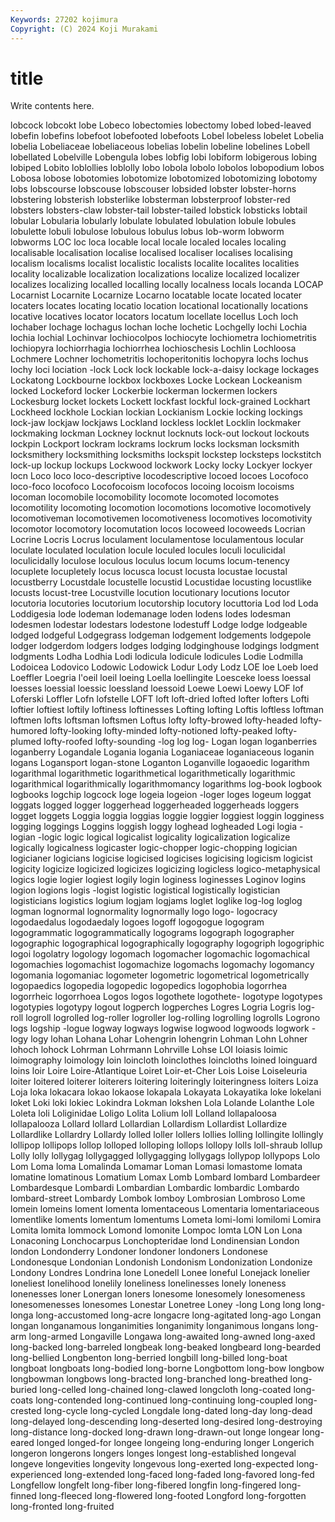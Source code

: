 ```yaml
---
Keywords: 27202 kojimura
Copyright: (C) 2024 Koji Murakami
---
```


# title

Write contents here.



lobcock lobcokt lobe Lobeco lobectomies lobectomy lobed lobed-leaved
lobefin lobefins lobefoot lobefooted lobefoots Lobel lobeless lobelet Lobelia lobelia
Lobeliaceae lobeliaceous lobelias lobelin lobeline lobelines Lobell lobellated Lobelville Lobengula
lobes lobfig lobi lobiform lobigerous lobing lobiped Lobito loblollies loblolly
lobo lobola lobolo lobolos lobopodium lobos Lobosa lobose lobotomies lobotomize
lobotomized lobotomizing lobotomy lobs lobscourse lobscouse lobscouser lobsided lobster lobster-horns
lobstering lobsterish lobsterlike lobsterman lobsterproof lobster-red lobsters lobsters-claw lobster-tail lobster-tailed
lobstick lobsticks lobtail lobular Lobularia lobularly lobulate lobulated lobulation lobule
lobules lobulette lobuli lobulose lobulous lobulus lobus lob-worm lobworm lobworms
LOC loc loca locable local locale localed locales localing localisable
localisation localise localised localiser localises localising localism localisms localist localistic
localists localite localites localities locality localizable localization localizations localize localized
localizer localizes localizing localled localling locally localness locals locanda LOCAP
Locarnist Locarnite Locarnize Locarno locatable locate located locater locaters locates
locating locatio location locational locationally locations locative locatives locator locators
locatum locellate locellus Loch loch lochaber lochage lochagus lochan loche
lochetic Lochgelly lochi Lochia lochia lochial Lochinvar lochiocolpos lochiocyte lochiometra
lochiometritis lochiopyra lochiorrhagia lochiorrhea lochioschesis Lochlin Lochloosa Lochmere Lochner lochometritis
lochoperitonitis lochopyra lochs lochus lochy loci lociation -lock Lock lock
lockable lock-a-daisy lockage lockages Lockatong Lockbourne lockbox lockboxes Locke Lockean
Lockeanism locked Lockeford locker Lockerbie lockerman lockermen lockers Lockesburg locket
lockets Lockett lockfast lockful lock-grained Lockhart Lockheed lockhole Lockian lockian
Lockianism Lockie locking lockings lock-jaw lockjaw lockjaws Lockland lockless locklet
Locklin lockmaker lockmaking lockman Lockney locknut locknuts lock-out lockout lockouts
lockpin Lockport lockram lockrams lockrum locks locksman locksmith locksmithery locksmithing
locksmiths lockspit lockstep locksteps lockstitch lock-up lockup lockups Lockwood lockwork
Locky locky Lockyer lockyer locn Loco loco loco-descriptive locodescriptive locoed
locoes Locofoco loco-foco locofoco Locofocoism locofocos locoing locoism locoisms locoman
locomobile locomobility locomote locomoted locomotes locomotility locomoting locomotion locomotions locomotive
locomotively locomotiveman locomotivemen locomotiveness locomotives locomotivity locomotor locomotory locomutation locos
locoweed locoweeds Locrian Locrine Locris Locrus loculament loculamentose loculamentous locular
loculate loculated loculation locule loculed locules loculi loculicidal loculicidally loculose
loculous loculus locum locums locum-tenency locuplete locupletely locus locusca locust
locusta locustae locustal locustberry Locustdale locustelle locustid Locustidae locusting locustlike
locusts locust-tree Locustville locution locutionary locutions locutor locutoria locutories locutorium
locutorship locutory locuttoria Lod lod Loda Loddigesia lode lodeman lodemanage
loden lodens lodes lodesman lodesmen lodestar lodestars lodestone lodestuff Lodge
lodge lodgeable lodged lodgeful Lodgegrass lodgeman lodgement lodgements lodgepole lodger
lodgerdom lodgers lodges lodging lodginghouse lodgings lodgment lodgments Lodha Lodhia
Lodi lodicula lodicule lodicules Lodie Lodmilla Lodoicea Lodovico Lodowic Lodowick
Lodur Lody Lodz LOE loe Loeb loed Loeffler Loegria l'oeil
loeil loeing Loella loellingite Loesceke loess loessal loesses loessial loessic
loessland loessoid Loewe Loewi Loewy LOF lof Loferski Loffler Lofn
lofstelle LOFT loft loft-dried lofted lofter lofters Lofti loftier loftiest
loftily loftiness loftinesses Lofting lofting Loftis loftless loftman loftmen lofts
loftsman loftsmen Loftus lofty lofty-browed lofty-headed lofty-humored lofty-looking lofty-minded lofty-notioned
lofty-peaked lofty-plumed lofty-roofed lofty-sounding -log log log- Logan logan loganberries
loganberry Logandale Logania logania Loganiaceae loganiaceous loganin logans Logansport logan-stone
Loganton Loganville logaoedic logarithm logarithmal logarithmetic logarithmetical logarithmetically logarithmic logarithmical
logarithmically logarithmomancy logarithms log-book logbook logbooks logchip logcock loge logeia
logeion -loger loges logeum loggat loggats logged logger loggerhead loggerheaded
loggerheads loggers logget loggets Loggia loggia loggias loggie loggier loggiest
loggin logginess logging loggings Loggins loggish loggy loghead logheaded Logi
logia -logian -logic logic logical logicalist logicality logicalization logicalize logically
logicalness logicaster logic-chopper logic-chopping logician logicianer logicians logicise logicised logicises
logicising logicism logicist logicity logicize logicized logicizes logicizing logicless logico-metaphysical
logics logie logier logiest logily login loginess loginesses Loginov logins
logion logions logis -logist logistic logistical logistically logistician logisticians logistics
logium logjam logjams loglet loglike log-log loglog logman lognormal lognormality
lognormally logo logo- logocracy logodaedalus logodaedaly logoes logoff logogogue logogram
logogrammatic logogrammatically logograms logograph logographer logographic logographical logographically logography logogriph
logogriphic logoi logolatry logology logomach logomacher logomachic logomachical logomachies logomachist
logomachize logomachs logomachy logomancy logomania logomaniac logometer logometric logometrical logometrically
logopaedics logopedia logopedic logopedics logophobia logorrhea logorrheic logorrhoea Logos logos
logothete logothete- logotype logotypes logotypies logotypy logout logperch logperches Logres
Logria Logris log-roll logroll logrolled log-roller logroller log-rolling logrolling logrolls
Logrono logs logship -logue logway logways logwise logwood logwoods logwork
-logy logy lohan Lohana Lohar Lohengrin lohengrin Lohman Lohn Lohner
lohoch lohock Lohrman Lohrmann Lohrville Lohse LOI loiasis loimic loimography
loimology loin loincloth loinclothes loincloths loined loinguard loins loir Loire
Loire-Atlantique Loiret Loir-et-Cher Lois Loise Loiseleuria loiter loitered loiterer loiterers
loitering loiteringly loiteringness loiters Loiza Loja loka lokacara lokao lokaose
lokapala Lokayata Lokayatika loke lokelani loket Loki loki lokiec Lokindra
Lokman lokshen Lola Lolande Lolanthe Lole Loleta loli Loliginidae Loligo
Lolita Lolium loll Lolland lollapaloosa lollapalooza Lollard lollard Lollardian Lollardism
Lollardist Lollardize Lollardlike Lollardry Lollardy lolled loller lollers lollies lolling
lollingite lollingly lollipop lollipops lollop lolloped lolloping lollops lollopy lolls
loll-shraub lollup Lolly lolly lollygag lollygagged lollygagging lollygags lollypop lollypops
Lolo Lom Loma loma Lomalinda Lomamar Loman Lomasi lomastome lomata
lomatine lomatinous Lomatium Lomax Lomb Lombard lombard Lombardeer Lombardesque Lombardi
Lombardian Lombardic lombardic Lombardo lombard-street Lombardy Lombok lomboy Lombrosian Lombroso
Lome lomein lomeins loment lomenta lomentaceous Lomentaria lomentariaceous lomentlike loments
lomentum lomentums Lometa lomi-lomi lomilomi Lomira Lomita lomita lommock Lomond
lomonite Lompoc lomta LON Lon Lona Lonaconing Lonchocarpus Lonchopteridae lond
Londinensian London london Londonderry Londoner londoner londoners Londonese Londonesque Londonian
Londonish Londonism Londonization Londonize Londony Londres Londrina lone Lonedell Lonee
loneful Lonejack lonelier loneliest lonelihood lonelily loneliness lonelinesses lonely loneness
lonenesses loner Lonergan loners lonesome lonesomely lonesomeness lonesomenesses lonesomes Lonestar
Lonetree Loney -long Long long long- longa long-accustomed long-acre longacre
long-agitated long-ago Longan longan longanamous longanimities longanimity longanimous longans long-arm
long-armed Longaville Longawa long-awaited long-awned long-axed long-backed long-barreled longbeak long-beaked
longbeard long-bearded long-bellied Longbenton long-berried longbill long-billed long-boat longboat longboats
long-bodied long-borne Longbottom long-bow longbow longbowman longbows long-bracted long-branched long-breathed
long-buried long-celled long-chained long-clawed longcloth long-coated long-coats long-contended long-continued long-continuing
long-coupled long-crested long-cycle long-cycled Longdale long-dated long-day long-dead long-delayed long-descending
long-deserted long-desired long-destroying long-distance long-docked long-drawn long-drawn-out longe longear long-eared
longed longed-for longee longeing long-enduring longer Longerich longeron longerons longers
longes longest long-established longeval longeve longevities longevity longevous long-exerted long-expected
long-experienced long-extended long-faced long-faded long-favored long-fed Longfellow longfelt long-fiber long-fibered
longfin long-fingered long-finned long-fleeced long-flowered long-footed Longford long-forgotten long-fronted long-fruited

